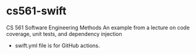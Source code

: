 # cs561-swift
CS 561 Software Engineering Methods
An example from a lecture on code coverage, unit tests, and dependency injection

- swift.yml file is for GitHub actions.
